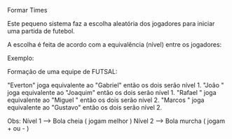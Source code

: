  Formar Times
 
 Este pequeno sistema faz a escolha aleatória dos jogadores
 para iniciar uma partida de futebol. 
 
 A escolha é feita de acordo com a equivalência (nível) entre os jogadores:

 Exemplo:

 Formação de uma equipe de FUTSAL:

 "Everton" joga equivalente ao "Gabriel" então os dois serão nível 1.
 "João   " joga equivalente ao "Joaquim" então os dois serão nível 1.
 "Rafael " joga equivalente ao "Miguel " então os dois serão nível 2. 
 "Marcos " joga equivalente ao "Gustavo" então os dois serão nível 2.

 Obs: Nível 1 --> Bola cheia  ( jogam melhor )
      Nível 2 --> Bola murcha ( jogam + ou - )

